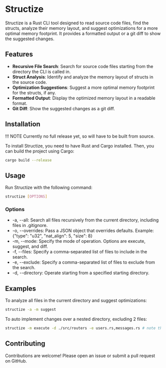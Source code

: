 # Structize

Structize is a Rust CLI tool designed to read source code files, find the structs, analyze their memory layout, and suggest optimizations for a more optimal memory footprint. It provides a formatted output or a git diff to show the suggested changes.

## Features

-   **Recursive File Search**: Search for source code files starting from the directory the CLI is called in.
-   **Struct Analysis**: Identify and analyze the memory layout of structs in the source code.
-   **Optimization Suggestions**: Suggest a more optimal memory footprint for the structs, if any.
-   **Formatted Output**: Display the optimized memory layout in a readable format.
-   **Git Diff**: Show the suggested changes as a git diff.

## Installation

!!! NOTE Currently no full release yet, so will have to be built from source.

To install Structize, you need to have Rust and Cargo installed. Then, you can build the project using Cargo:

```sh
cargo build --release
```

## Usage

Run Structize with the following command:

```sh
structize [OPTIONS]
```

### Options

-   -a, --all: Search all files recursively from the current directory, including files in .gitignore.
-   -o, --overrides: Pass a JSON object that overrides defaults. Example: {"type": "u32", "nat_align": 5, "size": 8}
-   -m, --mode: Specify the mode of operation. Options are execute, suggest, and diff.
-   -f, --files: Specify a comma-separated list of files to include in the search.
-   -e, --exclude: Specify a comma-separated list of files to exclude from the search.
-   -d, --directory: Operate starting from a specified starting directory.

## Examples

To analyze all files in the current directory and suggest optimizations:

```sh
structize -a -m suggest
```

To auto implement changes over a nested directory, excluding 2 files:

```sh
structize -m execute -d ./src/routers -e users.rs,messages.rs # note the lack of space between files
```

## Contributing

Contributions are welcome! Please open an issue or submit a pull request on GitHub.
